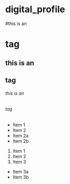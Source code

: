 # digital_profile

#this is an <h1> tag
## this is an <h2> tag
###### this is an <h6> tag
  
  
  
  
* Item 1
* Item 2
 * Item 2a
 * Item 2b


1. Item 1
2. Item 2
3. Item 3
  * Item 3a
  * Item 3b
